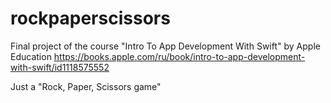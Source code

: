 # rockpaperscissors

Final project of the course "Intro To App Development With Swift" by Apple Education
https://books.apple.com/ru/book/intro-to-app-development-with-swift/id1118575552

Just a "Rock, Paper, Scissors game"
